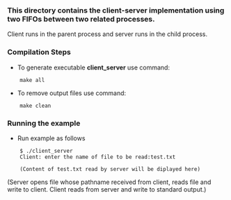 ### This directory contains the client-server implementation using two FIFOs between two related processes.
Client runs in the parent process and server runs in the child process.

### Compilation Steps
- To generate executable **client_server** use command:
``` 
    make all
```
- To remove output files use command:
```
    make clean
```

### Running the example
- Run example as follows
```
    $ ./client_server
    Client: enter the name of file to be read:test.txt

    (Content of test.txt read by server will be diplayed here)
```
(Server opens file whose pathname received from client, reads file and write to client. Client reads from server and write to standard output.)